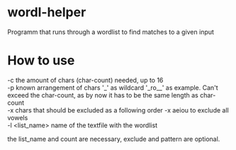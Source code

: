 # wordl-helper
Programm that runs through a wordlist to find matches to a given input

# How to use
-c <count> the amount of chars (char-count) needed, up to 16  
-p <pattern> known arrangement of chars '_' as wildcard '\_ro__' as example. Can't exceed the char-count, as by now it has to be the same length as char-count  
-x <chars> chars that should be excluded as a following order -x aeiou to exclude all vowels  
-l <list_name> name of the textfile with the wordlist  

  the list_name and count are necessary, exclude and pattern are optional.

